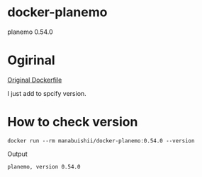 # docker-planemo

planemo 0.54.0

# Ogirinal

[Original Dockerfile](https://github.com/bgruening/docker-recipes/blob/master/planemo/Dockerfile)

I just add to spcify version.

# How to check version

```
docker run --rm manabuishii/docker-planemo:0.54.0 --version
```

Output

```
planemo, version 0.54.0
```
